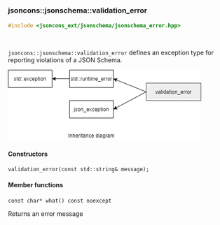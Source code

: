 ### jsoncons::jsonschema::validation_error

```cpp
#include <jsoncons_ext/jsonschema/jsonschema_error.hpp>
```

<br>

`jsoncons::jsonschema::validation_error` defines an exception type for reporting violations of a JSON Schema.

![validation_error](./diagrams/validation_error.png)

#### Constructors

    validation_error(const std::string& message);

#### Member functions

    const char* what() const noexcept
Returns an error message


